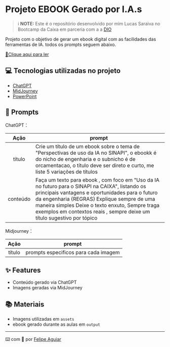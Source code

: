 

# Projeto EBOOK Gerado por I.A.s


 > ℹ️ **NOTE:** Este é o repositório desenvolvido por mim Lucas Saraiva no Bootcamp da Caixa em parceria com a a [DIO](https://dio.me)

Projeto com o objetivo de gerar um ebook digital com as facilidades das ferramentas de IA. todos os prompts
seguem abaixo.

<a href="https://github.com/felipeAguiarCode/prompts-recipe-to-create-a-ebook/blob/main/output/ebook%20-%20css%20jedi%20output.pdf" title="View PDF now"> 📕Clique aqui para ler</a>

## 💻 Tecnologias utilizadas no projeto

- [ChatGPT](https://chat.openai.com/) 
- [MidJourney](https://www.midjourney.com/app/)
- [PowerPoint](https://www.microsoft.com/en/microsoft-365/powerpoint)

## 🧠 Prompts


ChatGPT：

|   Ação   | prompt                                                                                                                                                                                                                                                                         |
| :------: | ------------------------------------------------------------------------------------------------------------------------------------------------------------------------------------------------------------------------------------------------------------------------------ |
|  título  | Crie um título de um ebook sobre o tema de "Perspectivas de uso da IA no SINAPI", o ebookk é do nicho de engenharia e o subnicho é de orcamentacao, o título deve ser direto e curto, me liste 5 variações de títulos                                                        |
| conteúdo | Faça um texto para ebook , com foco em "Uso da IA no futuro para o SINAPI na CAIXA", listando os principais vantagens e oportunidades para o futuro da engenharia {REGRAS} Explique sempre de uma maneira simples Deixe o texto enxuto, Sempre traga exemplos em contextos reais , sempre deixe um título sugestivo por tópico |


Midjourney：

|  Ação  | prompt                                                                                 |
| :----: | -------------------------------------------------------------------------------------- |
| título | prompts especificos para cada imagem|

## ✨ Features

- Conteúdo gerado via ChatGPT
- Imagens geradas via MidJourney

## 📚 Materiais

- Imagens utilizadas em `assets`
- ebook gerado durante as aulas em `output`



---

⌨️ com 💜 por [Felipe Aguiar](https://github.com/felipeAguiarCode)
